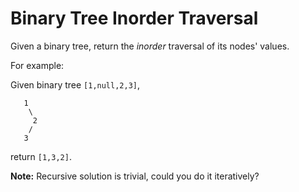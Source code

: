 # Binary Tree Inorder Traversal

Given a binary tree, return the *inorder* traversal of its nodes' values.

For example:

Given binary tree `[1,null,2,3]`,

```
   1
    \
     2
    /
   3
```

return `[1,3,2]`.

**Note:** Recursive solution is trivial, could you do it iteratively?
